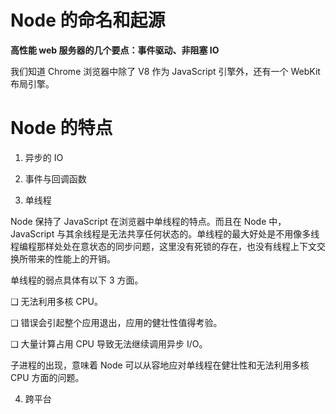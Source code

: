 # Node 的命名和起源

**高性能 web 服务器的几个要点：事件驱动、非阻塞 IO**

我们知道 Chrome 浏览器中除了 V8 作为 JavaScript 引擎外，还有一个 WebKit 布局引擎。

# Node 的特点

1. 异步的 IO

2. 事件与回调函数

3. 单线程

Node 保持了 JavaScript 在浏览器中单线程的特点。而且在 Node 中，JavaScript 与其余线程是无法共享任何状态的。单线程的最大好处是不用像多线程编程那样处处在意状态的同步问题，这里没有死锁的存在，也没有线程上下文交换所带来的性能上的开销。

单线程的弱点具体有以下 3 方面。

❑ 无法利用多核 CPU。

❑ 错误会引起整个应用退出，应用的健壮性值得考验。

❑ 大量计算占用 CPU 导致无法继续调用异步 I/O。

子进程的出现，意味着 Node 可以从容地应对单线程在健壮性和无法利用多核 CPU 方面的问题。

4. 跨平台
